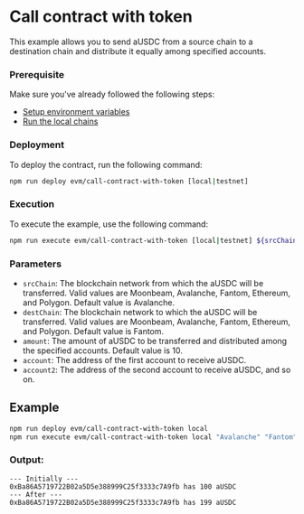 # Call contract with token

This example allows you to send aUSDC from a source chain to a destination chain and distribute it equally among specified accounts.

### Prerequisite

Make sure you've already followed the following steps:

-   [Setup environment variables](/README.md#set-environment-variables)
-   [Run the local chains](/README.md#running-the-local-chains)

### Deployment

To deploy the contract, run the following command:

```bash
npm run deploy evm/call-contract-with-token [local|testnet]
```

### Execution

To execute the example, use the following command:

```bash
npm run execute evm/call-contract-with-token [local|testnet] ${srcChain} ${destChain} ${amount} ${account} ${account2} ...
```

### Parameters

-   `srcChain`: The blockchain network from which the aUSDC will be transferred. Valid values are Moonbeam, Avalanche, Fantom, Ethereum, and Polygon. Default value is Avalanche.
-   `destChain`: The blockchain network to which the aUSDC will be transferred. Valid values are Moonbeam, Avalanche, Fantom, Ethereum, and Polygon. Default value is Fantom.
-   `amount`: The amount of aUSDC to be transferred and distributed among the specified accounts. Default value is 10.
-   `account`: The address of the first account to receive aUSDC.
-   `account2`: The address of the second account to receive aUSDC, and so on.

## Example

```bash
npm run deploy evm/call-contract-with-token local
npm run execute evm/call-contract-with-token local "Avalanche" "Fantom" 100 0xBa86A5719722B02a5D5e388999C25f3333c7A9fb
```

### Output:

```
--- Initially ---
0xBa86A5719722B02a5D5e388999C25f3333c7A9fb has 100 aUSDC
--- After ---
0xBa86A5719722B02a5D5e388999C25f3333c7A9fb has 199 aUSDC
```
